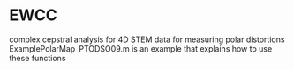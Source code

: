 # EWCC
complex cepstral analysis for 4D STEM data for measuring polar distortions
ExamplePolarMap_PTODSO09.m is an example that explains how to use these functions
